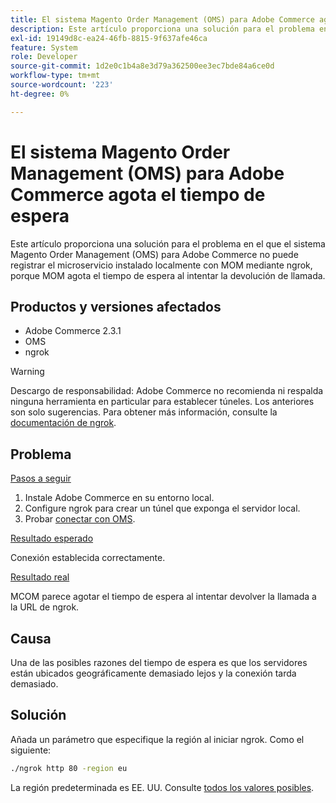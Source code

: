 ```yaml
---
title: El sistema Magento Order Management (OMS) para Adobe Commerce agota el tiempo de espera
description: Este artículo proporciona una solución para el problema en el que el sistema Magento Order Management (OMS) para Adobe Commerce no puede registrar el microservicio instalado localmente con MOM mediante ngrok, porque MOM agota el tiempo de espera al intentar la devolución de llamada.
exl-id: 19149d8c-ea24-46fb-8815-9f637afe46ca
feature: System
role: Developer
source-git-commit: 1d2e0c1b4a8e3d79a362500ee3ec7bde84a6ce0d
workflow-type: tm+mt
source-wordcount: '223'
ht-degree: 0%

---
```


# El sistema Magento Order Management (OMS) para Adobe Commerce agota el tiempo de espera

Este artículo proporciona una solución para el problema en el que el sistema Magento Order Management (OMS) para Adobe Commerce no puede registrar el microservicio instalado localmente con MOM mediante ngrok, porque MOM agota el tiempo de espera al intentar la devolución de llamada.

## Productos y versiones afectados

* Adobe Commerce 2.3.1
* OMS
* ngrok

>[!WARNING]
>
>Descargo de responsabilidad: Adobe Commerce no recomienda ni respalda ninguna herramienta en particular para establecer túneles. Los anteriores son solo sugerencias. Para obtener más información, consulte la [documentación de ngrok](https://ngrok.com/docs).

## Problema

<u>Pasos a seguir</u>

1. Instale Adobe Commerce en su entorno local.
1. Configure ngrok para crear un túnel que exponga el servidor local.
1. Probar [conectar con OMS](https://omsdocs.magento.com/en/integration/connector/setup-tutorial/).

<u>Resultado esperado</u>

Conexión establecida correctamente.

<u>Resultado real</u>

MCOM parece agotar el tiempo de espera al intentar devolver la llamada a la URL de ngrok.

## Causa

Una de las posibles razones del tiempo de espera es que los servidores están ubicados geográficamente demasiado lejos y la conexión tarda demasiado.

## Solución

Añada un parámetro que especifique la región al iniciar ngrok. Como el siguiente:

```bash
./ngrok http 80 -region eu
```

La región predeterminada es EE. UU. Consulte [todos los valores posibles](https://ngrok.com/docs#config_region).
